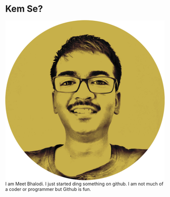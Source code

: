 # Kem Se?
![meet bhalodi](circle-cropped.png)
I am Meet Bhalodi. I just started ding something on github. I am not much of a coder or programmer but Github is fun.


